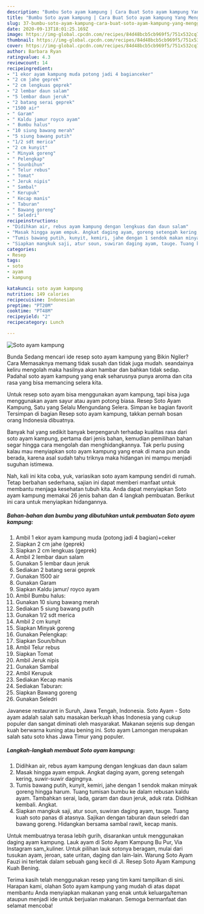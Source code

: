 ```yaml
---
description: "Bumbu Soto ayam kampung | Cara Buat Soto ayam kampung Yang Menggugah Selera"
title: "Bumbu Soto ayam kampung | Cara Buat Soto ayam kampung Yang Menggugah Selera"
slug: 37-bumbu-soto-ayam-kampung-cara-buat-soto-ayam-kampung-yang-menggugah-selera
date: 2020-09-13T18:01:25.169Z
image: https://img-global.cpcdn.com/recipes/84d48bcb5cb969f5/751x532cq70/soto-ayam-kampung-foto-resep-utama.jpg
thumbnail: https://img-global.cpcdn.com/recipes/84d48bcb5cb969f5/751x532cq70/soto-ayam-kampung-foto-resep-utama.jpg
cover: https://img-global.cpcdn.com/recipes/84d48bcb5cb969f5/751x532cq70/soto-ayam-kampung-foto-resep-utama.jpg
author: Barbara Ryan
ratingvalue: 4.3
reviewcount: 14
recipeingredient:
- "1 ekor ayam kampung muda potong jadi 4 bagianceker"
- "2 cm jahe geprek"
- "2 cm lengkuas geprek"
- "2 lembar daun salam"
- "5 lembar daun jeruk"
- "2 batang serai geprek"
- "1500 air"
- " Garam"
- " Kaldu jamur royco ayam"
- " Bumbu halus"
- "10 siung bawang merah"
- "5 siung bawang putih"
- "1/2 sdt merica"
- "2 cm kunyit"
- " Minyak goreng"
- " Pelengkap"
- " Sounbihun"
- " Telur rebus"
- " Tomat"
- " Jeruk nipis"
- " Sambal"
- " Kerupuk"
- " Kecap manis"
- " Taburan"
- " Bawang goreng"
- " Seledri"
recipeinstructions:
- "Didihkan air, rebus ayam kampung dengan lengkuas dan daun salam"
- "Masak hingga ayam empuk. Angkat daging ayam, goreng setengah kering, suwir-suwir dagingnya."
- "Tumis bawang putih, kunyit, kemiri, jahe dengan 1 sendok makan minyak goreng hingga harum. Tuang tumisan bumbu ke dalam rebusan kaldu ayam. Tambahkan serai, lada, garam dan daun jeruk, aduk rata. Didihkan kembali. Angkat."
- "Siapkan mangkuk saji, atur soun, suwiran daging ayam, tauge. Tuang kuah soto panas di atasnya. Sajikan dengan taburan daun seledri dan bawang goreng. Hidangkan bersama sambal rawit, kecap manis."
categories:
- Resep
tags:
- soto
- ayam
- kampung

katakunci: soto ayam kampung 
nutrition: 149 calories
recipecuisine: Indonesian
preptime: "PT20M"
cooktime: "PT48M"
recipeyield: "2"
recipecategory: Lunch

---
```



![Soto ayam kampung](https://img-global.cpcdn.com/recipes/84d48bcb5cb969f5/751x532cq70/soto-ayam-kampung-foto-resep-utama.jpg)

Bunda Sedang mencari ide resep soto ayam kampung yang Bikin Ngiler? Cara Memasaknya memang tidak susah dan tidak juga mudah. seandainya keliru mengolah maka hasilnya akan hambar dan bahkan tidak sedap. Padahal soto ayam kampung yang enak seharusnya punya aroma dan cita rasa yang bisa memancing selera kita.

Untuk resep soto ayam bisa menggunakan ayam kampung, tapi bisa juga menggunakan ayam sayur atau ayam potong biasa. Resep Soto Ayam Kampung, Satu yang Selalu Mengundang Selera. Simpan ke bagian favorit Tersimpan di bagian Resep soto ayam kampung, takkan pernah bosan orang Indonesia dibuatnya.

Banyak hal yang sedikit banyak berpengaruh terhadap kualitas rasa dari soto ayam kampung, pertama dari jenis bahan, kemudian pemilihan bahan segar hingga cara mengolah dan menghidangkannya. Tak perlu pusing kalau mau menyiapkan soto ayam kampung yang enak di mana pun anda berada, karena asal sudah tahu triknya maka hidangan ini mampu menjadi suguhan istimewa.


Nah, kali ini kita coba, yuk, variasikan soto ayam kampung sendiri di rumah. Tetap berbahan sederhana, sajian ini dapat memberi manfaat untuk membantu menjaga kesehatan tubuh kita. Anda dapat menyiapkan Soto ayam kampung memakai 26 jenis bahan dan 4 langkah pembuatan. Berikut ini cara untuk menyiapkan hidangannya.

<!--inarticleads1-->

##### Bahan-bahan dan bumbu yang dibutuhkan untuk pembuatan Soto ayam kampung:

1. Ambil 1 ekor ayam kampung muda (potong jadi 4 bagian)+ceker
1. Siapkan 2 cm jahe (geprek)
1. Siapkan 2 cm lengkuas (geprek)
1. Ambil 2 lembar daun salam
1. Gunakan 5 lembar daun jeruk
1. Sediakan 2 batang serai geprek
1. Gunakan 1500 air
1. Gunakan  Garam
1. Siapkan  Kaldu jamur/ royco ayam
1. Ambil  Bumbu halus:
1. Gunakan 10 siung bawang merah
1. Sediakan 5 siung bawang putih
1. Gunakan 1/2 sdt merica
1. Ambil 2 cm kunyit
1. Siapkan  Minyak goreng
1. Gunakan  Pelengkap:
1. Siapkan  Soun/bihun
1. Ambil  Telur rebus
1. Siapkan  Tomat
1. Ambil  Jeruk nipis
1. Gunakan  Sambal
1. Ambil  Kerupuk
1. Sediakan  Kecap manis
1. Sediakan  Taburan:
1. Siapkan  Bawang goreng
1. Gunakan  Seledri


Javanese restaurant in Suruh, Jawa Tengah, Indonesia. Soto Ayam - Soto ayam adalah salah satu masakan berkuah khas Indonesia yang cukup populer dan sangat diminati oleh masyarakat. Makanan sejenis sup dengan kuah berwarna kuning atau bening ini. Soto ayam Lamongan merupakan salah satu soto khas Jawa Timur yang populer. 

<!--inarticleads2-->

##### Langkah-langkah membuat Soto ayam kampung:

1. Didihkan air, rebus ayam kampung dengan lengkuas dan daun salam
1. Masak hingga ayam empuk. Angkat daging ayam, goreng setengah kering, suwir-suwir dagingnya.
1. Tumis bawang putih, kunyit, kemiri, jahe dengan 1 sendok makan minyak goreng hingga harum. Tuang tumisan bumbu ke dalam rebusan kaldu ayam. Tambahkan serai, lada, garam dan daun jeruk, aduk rata. Didihkan kembali. Angkat.
1. Siapkan mangkuk saji, atur soun, suwiran daging ayam, tauge. Tuang kuah soto panas di atasnya. Sajikan dengan taburan daun seledri dan bawang goreng. Hidangkan bersama sambal rawit, kecap manis.


Untuk membuatnya terasa lebih gurih, disarankan untuk menggunakan daging ayam kampung. Lauk ayam di Soto Ayam Kampung Bu Pur, Via Instagram sam_kuliner. Untuk pilihan lauk sotonya beragam, mulai dari tusukan ayam, jeroan, sate uritan, daging dan lain-lain. Warung Soto Ayam Fauzi ini terletak dalam sebuah gang kecil di Jl. Resep Soto Ayam Kampung Kuah Bening. 

Terima kasih telah menggunakan resep yang tim kami tampilkan di sini. Harapan kami, olahan Soto ayam kampung yang mudah di atas dapat membantu Anda menyiapkan makanan yang enak untuk keluarga/teman ataupun menjadi ide untuk berjualan makanan. Semoga bermanfaat dan selamat mencoba!
